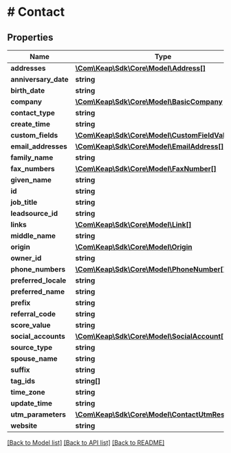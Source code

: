 # # Contact

## Properties

Name | Type | Description | Notes
------------ | ------------- | ------------- | -------------
**addresses** | [**\Com\Keap\Sdk\Core\Model\Address[]**](Address.md) |  | [optional]
**anniversary_date** | **string** |  | [optional]
**birth_date** | **string** |  | [optional]
**company** | [**\Com\Keap\Sdk\Core\Model\BasicCompany**](BasicCompany.md) |  | [optional]
**contact_type** | **string** |  | [optional]
**create_time** | **string** |  | [optional]
**custom_fields** | [**\Com\Keap\Sdk\Core\Model\CustomFieldValue[]**](CustomFieldValue.md) |  | [optional]
**email_addresses** | [**\Com\Keap\Sdk\Core\Model\EmailAddress[]**](EmailAddress.md) |  | [optional]
**family_name** | **string** |  | [optional]
**fax_numbers** | [**\Com\Keap\Sdk\Core\Model\FaxNumber[]**](FaxNumber.md) |  | [optional]
**given_name** | **string** |  | [optional]
**id** | **string** |  | [optional]
**job_title** | **string** |  | [optional]
**leadsource_id** | **string** |  | [optional]
**links** | [**\Com\Keap\Sdk\Core\Model\Link[]**](Link.md) |  | [optional]
**middle_name** | **string** |  | [optional]
**origin** | [**\Com\Keap\Sdk\Core\Model\Origin**](Origin.md) |  | [optional]
**owner_id** | **string** |  | [optional]
**phone_numbers** | [**\Com\Keap\Sdk\Core\Model\PhoneNumber[]**](PhoneNumber.md) |  | [optional]
**preferred_locale** | **string** |  | [optional]
**preferred_name** | **string** |  | [optional]
**prefix** | **string** |  | [optional]
**referral_code** | **string** |  | [optional]
**score_value** | **string** |  | [optional]
**social_accounts** | [**\Com\Keap\Sdk\Core\Model\SocialAccount[]**](SocialAccount.md) |  | [optional]
**source_type** | **string** |  | [optional]
**spouse_name** | **string** |  | [optional]
**suffix** | **string** |  | [optional]
**tag_ids** | **string[]** |  | [optional]
**time_zone** | **string** |  | [optional]
**update_time** | **string** |  | [optional]
**utm_parameters** | [**\Com\Keap\Sdk\Core\Model\ContactUtmResponse[]**](ContactUtmResponse.md) |  | [optional]
**website** | **string** |  | [optional]

[[Back to Model list]](../../README.md#models) [[Back to API list]](../../README.md#endpoints) [[Back to README]](../../README.md)
